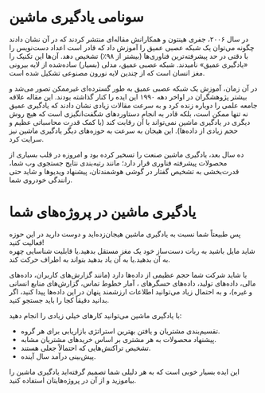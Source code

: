 # سونامی یادگیری ماشین

در سال ۲۰۰۶، جفری هینتون و همکارانش مقاله‌ای منتشر کردند که در آن نشان دادند چگونه می‌توان یک شبکه عصبی عمیق را آموزش داد که قادر است اعداد دست‌نویس را با دقتی در حد پیشرفته‌ترین فناوری‌ها (بیشتر از ۹۸٪) تشخیص دهد. آن‌ها این تکنیک را «یادگیری عمیق» نامیدند. شبکه عصبی عمیق، مدلی (بسیار) ساده‌شده از لایه بیرونی مغز انسان است که از چندین لایه نورون مصنوعی تشکیل شده است.

در آن زمان، آموزش یک شبکه عصبی عمیق به طور گسترده‌ای غیرممکن تصور می‌شد و بیشتر پژوهشگران در اواخر دهه ۱۹۹۰ این ایده را کنار گذاشته بودند. این مقاله علاقه جامعه علمی را دوباره زنده کرد و به سرعت مقالات زیادی نشان دادند که یادگیری عمیق نه تنها ممکن است، بلکه قادر به انجام دستاوردهای شگفت‌انگیزی است که هیچ روش دیگری در یادگیری ماشین نمی‌تواند با آن رقابت کند (با کمک قدرت محاسباتی عظیم و حجم زیادی از داده‌ها). این هیجان به سرعت به حوزه‌های دیگر یادگیری ماشین نیز سرایت کرد.

ده سال بعد، یادگیری ماشین صنعت را تسخیر کرده بود و امروزه در قلب بسیاری از محصولات پیشرفته فناوری قرار دارد؛ مانند رتبه‌بندی نتایج جستجوی وب شما، قدرت‌بخشی به تشخیص گفتار در گوشی هوشمندتان، پیشنهاد ویدیوها و شاید حتی رانندگی خودروی شما.

# یادگیری ماشین در پروژه‌های شما

پس طبیعتاً شما نسبت به یادگیری ماشین هیجان‌زده‌اید و دوست دارید در این حوزه فعالیت کنید!  
شاید مایل باشید به ربات دست‌ساز خود یک مغز مستقل بدهید.یا قابلیت شناسایی چهره به آن بدهید.یا به آن یاد بدهید بتواند به اطراف حرکت کند.

یا شاید شرکت شما حجم عظیمی از داده‌ها دارد (مانند گزارش‌های کاربران، داده‌های مالی، داده‌های تولید، داده‌های حسگرهای ، آمار خطوط تماس، گزارش‌های منابع انسانی و غیره)، و به احتمال زیاد می‌توانید اطلاعات ارزشمند پنهان در این داده‌ها پیدا کنید، اگر بدانید دقیقاً کجا را باید جستجو کنید.  

با یادگیری ماشین می‌توانید کارهای خیلی زیادی را انجام دهید:  
- تقسیم‌بندی مشتریان و یافتن بهترین استراتژی بازاریابی برای هر گروه.  
- پیشنهاد محصولات به هر مشتری بر اساس خریدهای مشتریان مشابه.  
- تشخیص تراکنش‌هایی که احتمالاً جعلی هستند.  
- پیش‌بینی درآمد سال آینده.

این ایده بسیار خوبی است که به هر دلیلی شما تصمیم گرفته‌اید یادگیری ماشین را بیاموزید و از آن در پروژه‌هایتان استفاده کنید.
